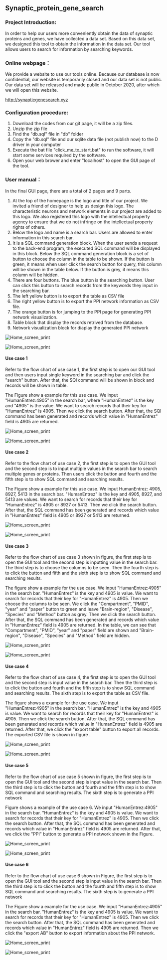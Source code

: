 ## Synaptic_protein_gene_search
### Project Introduction:

In order to help our users more conveniently obtain the data of synaptic proteins and genes, we have collected a data set. Based on this data set, we designed this tool to obtain the information in the data set. Our tool allows users to search for information by searching keywords.



### Online webpage：

We provide a website to use our tools online. Because our database is now confidential, our website is temporarily closed and our data set is not public. Our data set will be released and made public in October 2020, after which we will open this website.

http://synapticgenesearch.xyz



### Configuration procedure:

1. Download the codes from our git page, it will be a zip files.
2. Unzip the zip file
3. Find the "db.sql" file in "db" folder
4. Copy the "db.sql" file and our sqlite data file (not publish now) to the D driver in your computer
5. Execute the bat file "click_me_to_start.bat" to run the software, it will start some services required by the software.
6. Open your web brower and enter "localhost" to open the GUI page of the tool.



### User manual：

In the final GUI page, there are a total of 2 pages and 9 parts. 

1. At the top of the homepage is the logo and title of our project. We invited a friend of designer to help us design this logo. The characteristic neurons and network elements in our project are added to this logo. We also registered this logo with the intellectual property agency to ensure that we do not infringe on the intellectual property rights of others.
2. Below the logo and name is a search bar. Users are allowed to enter information in this search bar.
3. It is a SQL command generation block. When the user sends a request to the back-end program, the executed SQL command will be displayed in this block. Below the SQL command generation block is a set of button to choose the column in the table to be shown. If the button is green, it means when user click the search button for query, this column will be shown in the table below. If the button is grey, it means this column will be hidden. 
4. There are four buttons. The blue button is the searching button. User can click this button to search records from the keywords they input in the searching bar. 
5. The left yellow button is to export the table as CSV file 
6. The right yellow button is to export the PPI network information as CSV file. 
7. The orange button is for jumping to the PPI page for generating PPI network visualization.
8. Table block that display the records retrived from the database.
9. Network visualization block for diaplay the generated PPI network



![Home_screen_print]()

![Home_screen_print]()



#### Use case 1

Refer to the flow chart of use case 1, the first step is to open our GUI tool and then users input single keyword in the searching bar and click the "search" button. After that, the SQl command will be shown in block and records will be shown in table.

The Figure show a example for this use case. We input "HumanEntrez:4905" in the search bar, where "HumanEntrez" is the key and "4905" is the value. We want to search records that their key for "HumanEntrez" is 4905. Then we click the search button. After that, the SQl command has been generated and records which value in "HumanEntrez" field is 4905 are returned.



![Home_screen_print]()

![Home_screen_print]()



#### Use case 2

Refer to the flow chart of use case 2, the first step is to open the GUI tool and the second step is to input multiple values in the search bar to search multiple genes or proteins. Then users click the button and fourth and the fifth step is to show SQL command and searching results.

The Figure show a example for this use case. We input HumanEntrez: 4905, 8927, 5413 in the search bar. "HumanEntrez" is the key and 4905, 8927, and 5413 are values. We want to search for records that their key for "HumanEntrez" is 4905 or 8927 or 5413. Then we click the search button. After that, the SQL command has been generated and records which value in "HumanEntrez" field is 4905 or 8927 or 5413 are returned.



![Home_screen_print]()

![Home_screen_print]()



#### Use case 3

Refer to the flow chart of use case 3 shown in figure, the first step is to open the GUI tool and the second step is inputting value in the search bar. The third step is to choose the columns to be seen.  Then the fourth step is to click the button and fifth and the sixth step is to show SQL command and searching results.

The figure show a example for the use case. We input "HumanEntrez:4905" in the search bar. "HumanEntrez" is the key and 4905 is value. We want to search for records that their key for "HumanEntrez" is 4905. Then we choose the columns to be seen. We click the "Compartment", "PMID", "year" and "paper" button to green and leave "Brain-region", "Disease", "Species" and "Method" button as grey. Then we click the search button. After that, the SQL command has been generated and records which value in "HumanEntrez" field is 4905 are returned. In the table, we can see that "Compartment", "PMID", "year" and "paper" field are shown and "Brain-region", "Disease", "Species" and "Method" field are hidden. 



![Home_screen_print]()

![Home_screen_print]()



#### Use case 4

Refer to the flow chart of use case 4, the first step is to open the GUI tool and the second step is input value in the search bar. Then the third step is to click the button and fourth and the fifth step is to show SQL command and searching results. The sixth step is to export the table as CSV file.

The figure shows a example for the use case. We input "HumanEntrez:4905" in the search bar. "HumanEntrez" is the key and 4905 is value. We want to search for records that their key for "HumanEntrez" is 4905. Then we click the search button. After that, the SQL command has been generated and records which value in "HumanEntrez" field is 4905 are returned. After that, we click the "export table" button to export all records. The exported CSV file is shown in figure .



![Home_screen_print]()

![Home_screen_print]()



#### Use case 5

Refer to the flow chart of use case 5 shown in figure, the first step is to open the GUI tool and the second step is input value in the search bar. Then the third step is to click the button and fourth and the fifth step is to show SQL command and searching results. The sixth step is to generate a PPI network

Figure shows a example of the use case 6. We input "HumanEntrez:4905" in the search bar. "HumanEntrez" is the key and 4905 is value. We want to search for records that their key for "HumanEntrez" is 4905. Then we click the search button. After that, the SQL command has been generated and records which value in "HumanEntrez" field is 4905 are returned. After that, we click the "PPI" button to generate a PPI network shown in the Figure.



![Home_screen_print]()

![Home_screen_print]()



#### Use case 6

Refer to the flow chart of use case 6 shown in Figure, the first step is to open the GUI tool and the second step is input value in the search bar. Then the third step is to click the button and the fourth and fifth step is to show SQL command and searching results. The sixth step is to generate a PPI network

The Figure show a example for the use case. We input "HumanEntrez:4905" in the search bar. "HumanEntrez" is the key and 4905 is value. We want to search for records that their key for "HumanEntrez" is 4905. Then we click the search button. After that, the SQL command has been generated and records which value in "HumanEntrez" field is 4905 are returned. Then we click the "export AB" button to export information about the PPI network.



![Home_screen_print]()

![Home_screen_print]()





 
